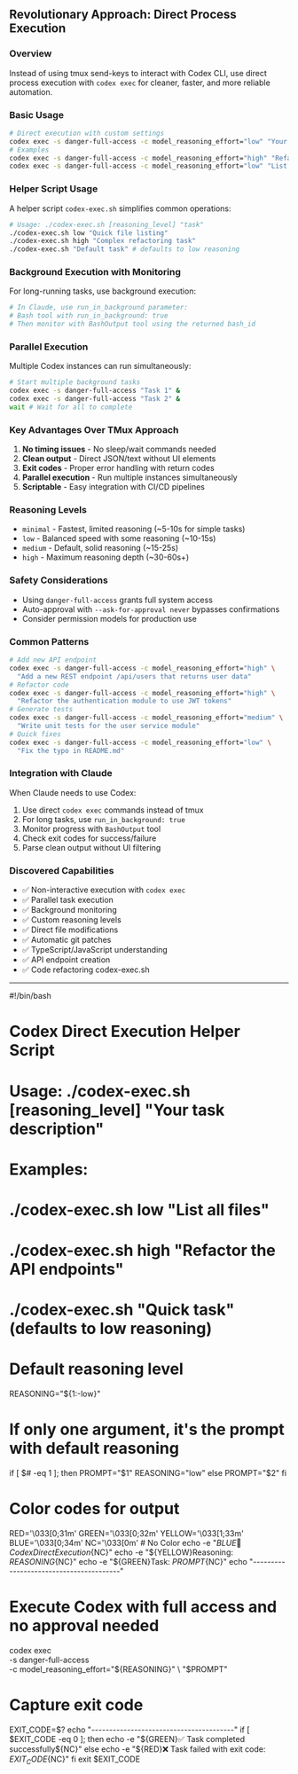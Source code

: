 ## Revolutionary Approach: Direct Process Execution
### Overview
Instead of using tmux send-keys to interact with Codex CLI, use direct process execution with `codex exec` for cleaner, faster, and more reliable automation.
### Basic Usage
```bash
# Direct execution with custom settings
codex exec -s danger-full-access -c model_reasoning_effort="low" "Your task here"
# Examples
codex exec -s danger-full-access -c model_reasoning_effort="high" "Refactor the API to use TypeScript interfaces"
codex exec -s danger-full-access -c model_reasoning_effort="low" "List all files in src/"
```
### Helper Script Usage
A helper script `codex-exec.sh` simplifies common operations:
```bash
# Usage: ./codex-exec.sh [reasoning_level] "task"
./codex-exec.sh low "Quick file listing"
./codex-exec.sh high "Complex refactoring task"
./codex-exec.sh "Default task" # defaults to low reasoning
```
### Background Execution with Monitoring
For long-running tasks, use background execution:
```bash
# In Claude, use run_in_background parameter:
# Bash tool with run_in_background: true
# Then monitor with BashOutput tool using the returned bash_id
```
### Parallel Execution
Multiple Codex instances can run simultaneously:
```bash
# Start multiple background tasks
codex exec -s danger-full-access "Task 1" &
codex exec -s danger-full-access "Task 2" &
wait # Wait for all to complete
```
### Key Advantages Over TMux Approach
1. **No timing issues** - No sleep/wait commands needed
2. **Clean output** - Direct JSON/text without UI elements  
3. **Exit codes** - Proper error handling with return codes
4. **Parallel execution** - Run multiple instances simultaneously
5. **Scriptable** - Easy integration with CI/CD pipelines
### Reasoning Levels
- `minimal` - Fastest, limited reasoning (~5-10s for simple tasks)
- `low` - Balanced speed with some reasoning (~10-15s)
- `medium` - Default, solid reasoning (~15-25s)
- `high` - Maximum reasoning depth (~30-60s+)
### Safety Considerations
- Using `danger-full-access` grants full system access
- Auto-approval with `--ask-for-approval never` bypasses confirmations
- Consider permission models for production use
### Common Patterns
```bash
# Add new API endpoint
codex exec -s danger-full-access -c model_reasoning_effort="high" \
  "Add a new REST endpoint /api/users that returns user data"
# Refactor code
codex exec -s danger-full-access -c model_reasoning_effort="high" \
  "Refactor the authentication module to use JWT tokens"
# Generate tests
codex exec -s danger-full-access -c model_reasoning_effort="medium" \
  "Write unit tests for the user service module"
# Quick fixes
codex exec -s danger-full-access -c model_reasoning_effort="low" \
  "Fix the typo in README.md"
```
### Integration with Claude
When Claude needs to use Codex:
1. Use direct `codex exec` commands instead of tmux
2. For long tasks, use `run_in_background: true`
3. Monitor progress with `BashOutput` tool
4. Check exit codes for success/failure
5. Parse clean output without UI filtering
### Discovered Capabilities
- ✅ Non-interactive execution with `codex exec`
- ✅ Parallel task execution
- ✅ Background monitoring
- ✅ Custom reasoning levels
- ✅ Direct file modifications
- ✅ Automatic git patches
- ✅ TypeScript/JavaScript understanding
- ✅ API endpoint creation
- ✅ Code refactoring
codex-exec.sh
-------------
#!/bin/bash
# Codex Direct Execution Helper Script
# Usage: ./codex-exec.sh [reasoning_level] "Your task description"
# Examples:
#   ./codex-exec.sh low "List all files"
#   ./codex-exec.sh high "Refactor the API endpoints"
#   ./codex-exec.sh "Quick task" (defaults to low reasoning)
# Default reasoning level
REASONING="${1:-low}"
# If only one argument, it's the prompt with default reasoning
if [ $# -eq 1 ]; then
    PROMPT="$1"
    REASONING="low"
else
    PROMPT="$2"
fi
# Color codes for output
RED='\033[0;31m'
GREEN='\033[0;32m'
YELLOW='\033[1;33m'
BLUE='\033[0;34m'
NC='\033[0m' # No Color
echo -e "${BLUE}🤖 Codex Direct Execution${NC}"
echo -e "${YELLOW}Reasoning: ${REASONING}${NC}"
echo -e "${GREEN}Task: ${PROMPT}${NC}"
echo "----------------------------------------"
# Execute Codex with full access and no approval needed
codex exec \
    -s danger-full-access \
    -c model_reasoning_effort="${REASONING}" \
    "$PROMPT"
# Capture exit code
EXIT_CODE=$?
echo "----------------------------------------"
if [ $EXIT_CODE -eq 0 ]; then
    echo -e "${GREEN}✅ Task completed successfully${NC}"
else
    echo -e "${RED}❌ Task failed with exit code: $EXIT_CODE${NC}"
fi
exit $EXIT_CODE